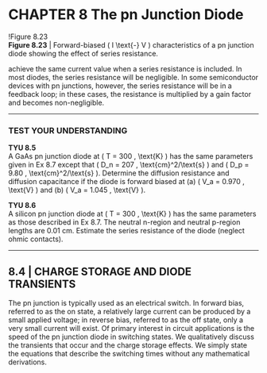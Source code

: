 # CHAPTER 8 The pn Junction Diode

!Figure 8.23  
**Figure 8.23** | Forward-biased \( I \text{-} V \) characteristics of a pn junction diode showing the effect of series resistance.

achieve the same current value when a series resistance is included. In most diodes, the series resistance will be negligible. In some semiconductor devices with pn junctions, however, the series resistance will be in a feedback loop; in these cases, the resistance is multiplied by a gain factor and becomes non-negligible.

----

### TEST YOUR UNDERSTANDING

**TYU 8.5**  
A GaAs pn junction diode at \( T = 300 \, \text{K} \) has the same parameters given in Ex 8.7 except that \( D_n = 207 \, \text{cm}^2/\text{s} \) and \( D_p = 9.80 \, \text{cm}^2/\text{s} \). Determine the diffusion resistance and diffusion capacitance if the diode is forward biased at (a) \( V_a = 0.970 \, \text{V} \) and (b) \( V_a = 1.045 \, \text{V} \).

**TYU 8.6**  
A silicon pn junction diode at \( T = 300 \, \text{K} \) has the same parameters as those described in Ex 8.7. The neutral n-region and neutral p-region lengths are 0.01 cm. Estimate the series resistance of the diode (neglect ohmic contacts).

----

## 8.4 | CHARGE STORAGE AND DIODE TRANSIENTS

The pn junction is typically used as an electrical switch. In forward bias, referred to as the on state, a relatively large current can be produced by a small applied voltage; in reverse bias, referred to as the off state, only a very small current will exist. Of primary interest in circuit applications is the speed of the pn junction diode in switching states. We qualitatively discuss the transients that occur and the charge storage effects. We simply state the equations that describe the switching times without any mathematical derivations.